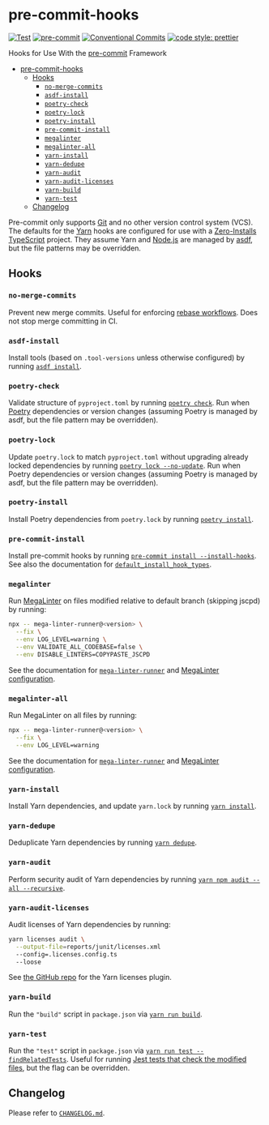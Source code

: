 # pre-commit-hooks

[![Test](https://github.com/ScribeMD/pre-commit-hooks/workflows/Test/badge.svg)](https://github.com/ScribeMD/pre-commit-hooks/actions/workflows/test.yaml)
[![pre-commit](https://img.shields.io/badge/pre--commit-enabled-brightgreen?logo=pre-commit&logoColor=white)](https://github.com/pre-commit/pre-commit)
[![Conventional Commits](https://img.shields.io/badge/Conventional%20Commits-1.0.0-yellow.svg?style=flat-square)](https://conventionalcommits.org)
[![code style: prettier](https://img.shields.io/badge/code_style-prettier-ff69b4.svg?style=flat-square)](https://github.com/prettier/prettier)

Hooks for Use With the [pre-commit](https://pre-commit.com) Framework

<!--TOC-->

- [pre-commit-hooks](#pre-commit-hooks)
  - [Hooks](#hooks)
    - [`no-merge-commits`](#no-merge-commits)
    - [`asdf-install`](#asdf-install)
    - [`poetry-check`](#poetry-check)
    - [`poetry-lock`](#poetry-lock)
    - [`poetry-install`](#poetry-install)
    - [`pre-commit-install`](#pre-commit-install)
    - [`megalinter`](#megalinter)
    - [`megalinter-all`](#megalinter-all)
    - [`yarn-install`](#yarn-install)
    - [`yarn-dedupe`](#yarn-dedupe)
    - [`yarn-audit`](#yarn-audit)
    - [`yarn-audit-licenses`](#yarn-audit-licenses)
    - [`yarn-build`](#yarn-build)
    - [`yarn-test`](#yarn-test)
  - [Changelog](#changelog)

<!--TOC-->

Pre-commit only supports [Git](https://git-scm.com/) and no other version
control system (VCS). The defaults for the [Yarn](https://yarnpkg.com/) hooks
are configured for use with a
[Zero-Installs](https://yarnpkg.com/features/zero-installs)
[TypeScript](https://www.typescriptlang.org/) project. They assume Yarn and
[Node.js](https://nodejs.org/) are managed by [asdf](https://asdf-vm.com/), but
the file patterns may be overridden.

## Hooks

### `no-merge-commits`

Prevent new merge commits. Useful for enforcing
[rebase workflows](https://git-scm.com/book/en/v2/Git-Branching-Rebasing).
Does not stop merge committing in CI.

### `asdf-install`

Install tools (based on `.tool-versions` unless otherwise configured) by running
[`asdf install`](https://asdf-vm.com/manage/configuration.html#tool-versions).

### `poetry-check`

Validate structure of `pyproject.toml` by running
[`poetry check`](https://python-poetry.org/docs/cli/#check). Run when
[Poetry](https://python-poetry.org/) dependencies or version changes (assuming
Poetry is managed by asdf, but the file pattern may be overridden).

### `poetry-lock`

Update `poetry.lock` to match `pyproject.toml` without upgrading already locked
dependencies by running
[`poetry lock --no-update`](https://python-poetry.org/docs/cli/#options-9). Run
when Poetry dependencies or version changes (assuming Poetry is managed by asdf,
but the file pattern may be overridden).

### `poetry-install`

Install Poetry dependencies from `poetry.lock` by running
[`poetry install`](https://python-poetry.org/docs/cli/#install).

### `pre-commit-install`

Install pre-commit hooks by running
[`pre-commit install --install-hooks`](https://pre-commit.com/#pre-commit-install).
See also the documentation for
[`default_install_hook_types`](https://pre-commit.com/#top_level-default_install_hook_types).

### `megalinter`

Run [MegaLinter](https://megalinter.github.io/) on files modified relative to
default branch (skipping jscpd) by running:

```sh
npx -- mega-linter-runner@<version> \
  --fix \
  --env LOG_LEVEL=warning \
  --env VALIDATE_ALL_CODEBASE=false \
  --env DISABLE_LINTERS=COPYPASTE_JSCPD
```

See the documentation for
[`mega-linter-runner`](https://megalinter.github.io/latest/mega-linter-runner/#usage)
and
[MegaLinter configuration](https://megalinter.github.io/latest/configuration/).

### `megalinter-all`

Run MegaLinter on all files by running:

```sh
npx -- mega-linter-runner@<version> \
  --fix \
  --env LOG_LEVEL=warning
```

See the documentation for
[`mega-linter-runner`](https://megalinter.github.io/latest/mega-linter-runner/#usage)
and
[MegaLinter configuration](https://megalinter.github.io/latest/configuration/).

### `yarn-install`

Install Yarn dependencies, and update `yarn.lock` by running
[`yarn install`](https://yarnpkg.com/cli/install).

### `yarn-dedupe`

Deduplicate Yarn dependencies by running
[`yarn dedupe`](https://yarnpkg.com/cli/dedupe).

### `yarn-audit`

Perform security audit of Yarn dependencies by running
[`yarn npm audit --all --recursive`](https://yarnpkg.com/cli/npm/audit).

### `yarn-audit-licenses`

Audit licenses of Yarn dependencies by running:

```sh
yarn licenses audit \
  --output-file=reports/junit/licenses.xml
  --config=.licenses.config.ts
  --loose
```

See [the GitHub repo](https://github.com/tophat/yarn-plugin-licenses) for the
Yarn licenses plugin.

### `yarn-build`

Run the `"build"` script in `package.json` via
[`yarn run build`](https://yarnpkg.com/cli/run).

### `yarn-test`

Run the `"test"` script in `package.json` via
[`yarn run test --findRelatedTests`](https://yarnpkg.com/cli/run). Useful for
running
[Jest tests that check the modified files](https://jestjs.io/docs/cli#--findrelatedtests-spaceseparatedlistofsourcefiles),
but the flag can be overridden.

## Changelog

Please refer to [`CHANGELOG.md`](CHANGELOG.md).
